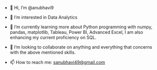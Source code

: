 - 👋 Hi, I’m @anubhavi9

- 👀 I’m interested in Data Analytics

- 🌱 I’m currently learning more about 
      Python programming with numpy, pandas, matplotlib,
      Tableau,
      Power BI,
      Advanced Excel,
      I am also enhancing my current proficiency on SQL.
      
- 💞️ I’m looking to collaborate on anything and everything that concerns with the above mentioned skills.

- 📫 How to reach me: sanubhavi49@gmail.com
